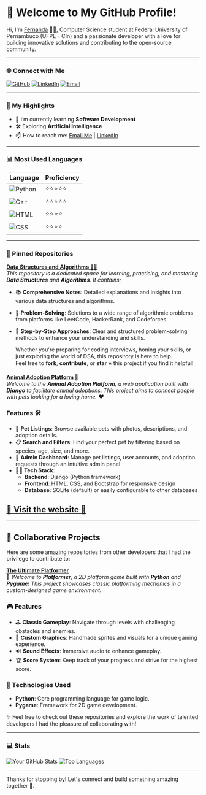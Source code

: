 # 👋 Welcome to My GitHub Profile!

Hi, I'm [Fernanda](https://github.com/fiefaneves) 👨‍💻, Computer Science student at Federal University of Pernambuco (UFPE - CIn) and a passionate developer with a love for building innovative solutions and contributing to the open-source community.

---

### 🌐 Connect with Me

[![GitHub](https://img.shields.io/badge/GitHub-181717?style=for-the-badge&logo=github&logoColor=white)](https://github.com/fiefaneves)  [![LinkedIn](https://img.shields.io/badge/LinkedIn-0A66C2?style=for-the-badge&logo=linkedin&logoColor=white)](https://www.linkedin.com/in/fernandam-neves/)  [![Email](https://img.shields.io/badge/Email-D14836?style=for-the-badge&logo=gmail&logoColor=white)](mailto:fernanda@neves.eti.br)

---

### 🌟 My Highlights

- 🌱 I’m currently learning **Software Development**
- 🛠️ Exploring **Artificial Intelligence**
- 📫 How to reach me: [Email Me](mailto:fernanda@neves.eti.br) | [LinkedIn](https://www.linkedin.com/in/fernandam-neves/)

---

### 📊 Most Used Languages

| Language        | Proficiency | 
|-----------------|-------------|
| ![Python](https://img.shields.io/badge/-Python-3776AB?logo=python&logoColor=white)    | ⭐⭐⭐⭐⭐        |
| ![C++](https://img.shields.io/badge/-C++-00599C?logo=c%2B%2B&logoColor=white)    | ⭐⭐⭐⭐⭐        |
| ![HTML](https://img.shields.io/badge/-HTML-E34F26?logo=html5&logoColor=white)          | ⭐⭐⭐⭐        |
| ![CSS](https://img.shields.io/badge/-CSS-1572B6?logo=css3&logoColor=white)            | ⭐⭐⭐⭐         |

---

### 📌 Pinned Repositories
[**Data Structures and Algorithms 🧑‍💻**](https://github.com/fiefaneves/algorithm)  
*This repository is a dedicated space for learning, practicing, and mastering **Data Structures** and **Algorithms**. It contains:*

- 📚 **Comprehensive Notes**: Detailed explanations and insights into various data structures and algorithms.  
- 🧩 **Problem-Solving**: Solutions to a wide range of algorithmic problems from platforms like LeetCode, HackerRank, and Codeforces.  
- 🚀 **Step-by-Step Approaches**: Clear and structured problem-solving methods to enhance your understanding and skills.  

   Whether you're preparing for coding interviews, honing your skills, or just exploring the world of DSA, this repository is here to help.  
Feel free to **fork**, **contribute**, or **star ⭐** this project if you find it helpful!

[**Animal Adoption Platform 🐾**](https://github.com/fiefaneves/abrigo-de-animais)  
*Welcome to the **Animal Adoption Platform**, a web application built with **Django** to facilitate animal adoptions. This project aims to connect people with pets looking for a loving home. ❤️*  

### Features 🛠️

- 🐶 **Pet Listings**: Browse available pets with photos, descriptions, and adoption details.  
- 📋 **Search and Filters**: Find your perfect pet by filtering based on species, age, size, and more.  
- 📝 **Admin Dashboard**: Manage pet listings, user accounts, and adoption requests through an intuitive admin panel.  
- 🧑‍💻 **Tech Stack**:  
  - **Backend**: Django (Python framework)  
  - **Frontend**: HTML, CSS, and Bootstrap for responsive design  
  - **Database**: SQLite (default) or easily configurable to other databases 
## [**🐾 Visit the website 🐾**](https://fernandamneves.pythonanywhere.com/) 

---

## 🤝 Collaborative Projects

Here are some amazing repositories from other developers that I had the privilege to contribute to:

[**The Ultimate Platformer**](https://github.com/fiefaneves/Platformer)  
   📌 *Welcome to **Platformer**, a 2D platform game built with **Python** and **Pygame**! This project showcases classic platforming mechanics in a custom-designed game environment.*  
### 🎮 Features

- 🕹️ **Classic Gameplay**: Navigate through levels with challenging obstacles and enemies.  
- 🌟 **Custom Graphics**: Handmade sprites and visuals for a unique gaming experience.  
- 🔊 **Sound Effects**: Immersive audio to enhance gameplay.  
- 🏆 **Score System**: Keep track of your progress and strive for the highest score.  

### 🚀 Technologies Used

- **Python**: Core programming language for game logic.  
- **Pygame**: Framework for 2D game development.

✨ Feel free to check out these repositories and explore the work of talented developers I had the pleasure of collaborating with!

---

### 💻 Stats

![Your GitHub Stats](https://github-readme-stats.vercel.app/api?username=fiefaneves&show_icons=true&theme=radical) ![Top Languages](https://github-readme-stats.vercel.app/api/top-langs/?username=fiefaneves&layout=compact&theme=radical)

---

Thanks for stopping by! Let's connect and build something amazing together 🚀.
